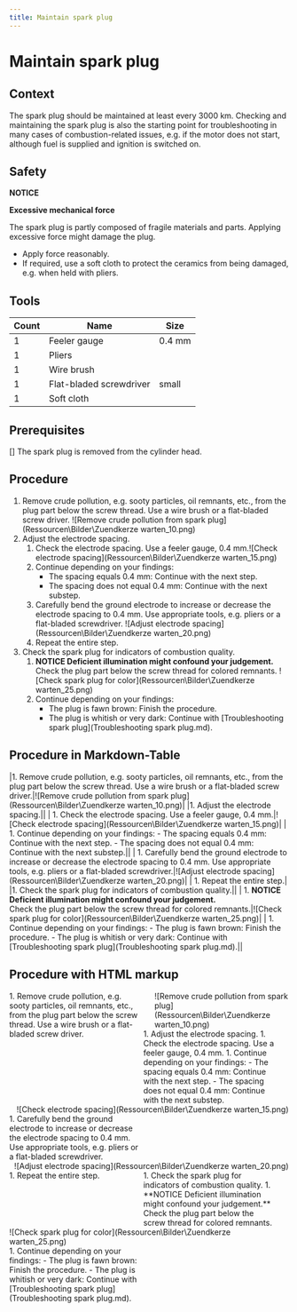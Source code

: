 ```yaml
---
title: Maintain spark plug
---
```


# Maintain spark plug

## Context
The spark plug should be maintained at least every 3000 km. Checking and maintaining the spark plug is also the starting point for troubleshooting in many cases of combustion-related issues, e.g. if the motor does not start, although fuel is supplied and ignition is switched on. 

## Safety
**NOTICE**

**Excessive mechanical force**

The spark plug is partly composed of fragile materials and parts. Applying excessive force might damage the plug.
- Apply force reasonably.
- If required, use a soft cloth to protect the ceramics from being damaged, e.g. when held with pliers. 

## Tools

|Count|Name|Size|
|---|---|---|
|1|Feeler gauge|0.4 mm|
|1|Pliers||
|1|Wire brush||
|1|Flat-bladed screwdriver|small|
|1|Soft cloth||

## Prerequisites
[] The spark plug is removed from the cylinder head.

## Procedure
1. Remove crude pollution, e.g. sooty particles, oil remnants, etc., from the plug part below the screw thread. Use a wire brush or a flat-bladed screw driver. ![Remove crude pollution from spark plug](Ressourcen\Bilder\Zuendkerze warten_10.png)
1. Adjust the electrode spacing.
	1. Check the electrode spacing. Use a feeler gauge, 0.4 mm.![Check electrode spacing](Ressourcen\Bilder\Zuendkerze warten_15.png)
	1. Continue depending on your findings:
		- The spacing equals 0.4 mm: Continue with the next step.
		- The spacing does not equal 0.4 mm: Continue with the next substep.
	1. Carefully bend the ground electrode to increase or decrease the electrode spacing to 0.4 mm. Use appropriate tools, e.g. pliers or a flat-bladed screwdriver. ![Adjust electrode spacing](Ressourcen\Bilder\Zuendkerze warten_20.png)
	1. Repeat the entire step.
1. Check the spark plug for indicators of combustion quality.
	1. **NOTICE Deficient illumination might confound your judgement.**  
	Check the plug part below the screw thread for colored remnants. ![Check spark plug for color](Ressourcen\Bilder\Zuendkerze warten_25.png)
	1. Continue depending on your findings:
		- The plug is fawn brown: Finish the procedure.
		- The plug is whitish or very dark: Continue with [Troubleshooting spark plug](Troubleshooting spark plug.md).

## Procedure in Markdown-Table

|1. Remove crude pollution, e.g. sooty particles, oil remnants, etc., from the plug part below the screw thread. Use a wire brush or a flat-bladed screw driver.|![Remove crude pollution from spark plug](Ressourcen\Bilder\Zuendkerze warten_10.png)|
|1. Adjust the electrode spacing.||
|	1. Check the electrode spacing. Use a feeler gauge, 0.4 mm.|![Check electrode spacing](Ressourcen\Bilder\Zuendkerze warten_15.png)|
|	1. Continue depending on your findings:
		- The spacing equals 0.4 mm: Continue with the next step.
		- The spacing does not equal 0.4 mm: Continue with the next substep.||
|	1. Carefully bend the ground electrode to increase or decrease the electrode spacing to 0.4 mm. Use appropriate tools, e.g. pliers or a flat-bladed screwdriver.|![Adjust electrode spacing](Ressourcen\Bilder\Zuendkerze warten_20.png)|
|	1. Repeat the entire step.|
|1. Check the spark plug for indicators of combustion quality.||
|	1. **NOTICE Deficient illumination might confound your judgement.**  
	Check the plug part below the screw thread for colored remnants.|![Check spark plug for color](Ressourcen\Bilder\Zuendkerze warten_25.png)|
|	1. Continue depending on your findings:
		- The plug is fawn brown: Finish the procedure.
		- The plug is whitish or very dark: Continue with [Troubleshooting spark plug](Troubleshooting spark plug.md).||

## Procedure with HTML markup

<div style="width: 100%;">
	<div style="float: left; width: 48%;">
		1. Remove crude pollution, e.g. sooty particles, oil remnants, etc., from the plug part below the screw thread. Use a wire brush or a flat-bladed screw driver.
	</div>
	<div style="float: right; width: 48%;">
		![Remove crude pollution from spark plug](Ressourcen\Bilder\Zuendkerze warten_10.png)
	</div>
</div>
<div style="width: 100%;">
	<div style="float: left; width: 48%;">
	1. Adjust the electrode spacing.
		1. Check the electrode spacing. Use a feeler gauge, 0.4 mm.
		1. Continue depending on your findings:
			- The spacing equals 0.4 mm: Continue with the next step.
			- The spacing does not equal 0.4 mm: Continue with the next substep.
	</div>
	<div style="float: right; width= 48%;">
		![Check electrode spacing](Ressourcen\Bilder\Zuendkerze warten_15.png)
	</div>
</div>
<div style="width: 100%;">
	<div style="float: left; width: 48%;">
		1. Carefully bend the ground electrode to increase or decrease the electrode spacing to 0.4 mm. Use appropriate tools, e.g. pliers or a flat-bladed screwdriver.
	</div>
	<div style="float: right; width= 48%;">
		![Adjust electrode spacing](Ressourcen\Bilder\Zuendkerze warten_20.png)
	</div>
</div>
<div style="width: 100%;">
	<div style="float: left; width: 48%;">
		1. Repeat the entire step.
	</div>
	</div style="float: right; width= 48%;">
</div>
<div style="width: 100%;">
	<div style="float: left; width: 48%;">
		1. Check the spark plug for indicators of combustion quality.
			1. **NOTICE Deficient illumination might confound your judgement.**  
			Check the plug part below the screw thread for colored remnants.
	</div>
	<div style="float: right; width= 48%;">
		![Check spark plug for color](Ressourcen\Bilder\Zuendkerze warten_25.png)
	</div>
</div>
<div style="width: 100%;">
	<div style="float: left; width: 48%">
			1. Continue depending on your findings:
				- The plug is fawn brown: Finish the procedure.
				- The plug is whitish or very dark: Continue with [Troubleshooting spark plug](Troubleshooting spark plug.md).
	</div>
	</div style="float: right; width= 48%;">
</div>